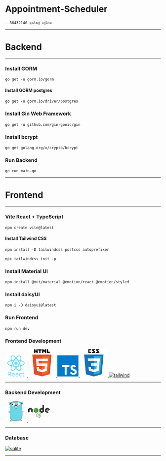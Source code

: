 # Appointment-Scheduler

```
- B6432140 ศุภวิชญ์ อยู่นิยม
```
***

# Backend

***
<h3 align="left">Install GORM</h3>

```
go get -u gorm.io/gorm
```
<h4 align="left">Install GORM postgres</h4>

```
go get -u gorm.io/driver/postgres
```
<h3 align="left">Install Gin Web Framework</h3>

```
go get -u github.com/gin-gonic/gin
```
<h3 align="left">Install  bcrypt</h3>

```
go get golang.org/x/crypto/bcrypt
```
<h3 align="left">Run Backend</h3>

```
go run main.go
```
***

# Frontend

***
<h3 align="left">Vite React + TypeScript</h3>

```
npm create vite@latest
```
<h4 align="left">Install Tailwind CSS</h4>

```
npm install -D tailwindcss postcss autoprefixer
```
```
npx tailwindcss init -p
```
<h3 align="left">Install Material UI</h3>

```
npm install @mui/material @emotion/react @emotion/styled
```
<h3 align="left">Install daisyUI</h3>

```
npm i -D daisyui@latest
```
<h3 align="left">Run Frontend</h3>

```
npm run dev
```

<h3 align="left">Frontend Development</h3>

<a href="https://reactjs.org/" target="_blank" rel="noreferrer"> <img src="https://raw.githubusercontent.com/devicons/devicon/master/icons/react/react-original-wordmark.svg" alt="react" width="70" height="70"/> </a> 
<a href="https://www.w3.org/html/" target="_blank" rel="noreferrer"> <img src="https://raw.githubusercontent.com/devicons/devicon/master/icons/html5/html5-original-wordmark.svg" alt="html5" width="90" height="90"/> </a>
<a href="https://www.typescriptlang.org/" target="_blank" rel="noreferrer"> <img src="https://raw.githubusercontent.com/devicons/devicon/master/icons/typescript/typescript-original.svg" alt="typescript" width="70" height="70"/> </a>
<a href="https://www.w3schools.com/css/" target="_blank" rel="noreferrer"> <img src="https://raw.githubusercontent.com/devicons/devicon/master/icons/css3/css3-original-wordmark.svg" alt="css3" width="90" height="90"/> </a>
<a href="https://tailwindcss.com/" target="_blank" rel="noreferrer"> <img src="https://www.vectorlogo.zone/logos/tailwindcss/tailwindcss-icon.svg" alt="tailwind" width="90" height="90"/> </a>

***

<h3 align="left">Backend Development</h3>

<a href="https://golang.org" target="_blank" rel="noreferrer"> <img src="https://raw.githubusercontent.com/devicons/devicon/master/icons/go/go-original.svg" alt="go" width="70" height="70"/> </a> 
<a href="https://nodejs.org" target="_blank" rel="noreferrer"> <img src="https://raw.githubusercontent.com/devicons/devicon/master/icons/nodejs/nodejs-original-wordmark.svg" alt="nodejs" width="70" height="70"/> </a> 

***

<h3 align="left">Database</h3>

<a href="https://www.postgresql.org/" target="_blank" rel="noreferrer"> <img src="https://www.vectorlogo.zone/logos/postgresql/postgresql-vertical.svg" alt="sqlite" width="70" height="70"/> </a> 

***



